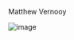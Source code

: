 Matthew Vernooy

![image](https://github.com/mvernooy3687/ECE444-F2023-Assignment1/assets/71790275/7c342394-47f8-4e31-a617-afa38e902caa)
